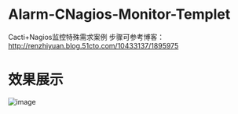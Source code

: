 # Alarm-CNagios-Monitor-Templet
Cacti+Nagios监控特殊需求案例
步骤可参考博客：
 http://renzhiyuan.blog.51cto.com/10433137/1895975
# 效果展示 
![image](http://s4.51cto.com/wyfs02/M01/8D/63/wKiom1iakDqBgGK2AAE2FVGJ0KY987.png)
